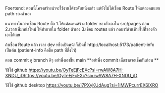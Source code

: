 Foertend: ตอนนี้โครงสร้างน่าจะใช้งานได้ระดับหนึ่งแล้ว แต่ยังไม่ได้เชื่อม Route ให้แต่ละคนแยก path ของตัวเอง 

แนวทางในการเชื่อม Route คือ
1.ให้แต่ละคนสร้าง folder ของตัวเองใน src/pages ก่อน
2.เวลาเพิ่มหน้าใหม่ ให้ทำภายใน folder ตัวเอง
3.เชื่อม routes แล้ว กดบาร์ด้านซ้ายไปที่ของตัวเองได้เลย

  
ถ้าเชื่อม Route แล้ว เวลา dev หรือเปิดหน้าก็เปิดที่ http://localhost:5173/patient-info เป็นต้น (patient-info คือชื่อ path ที่ตี่งไว้)

ตอน commit ดู branch ดีๆ อย่าพึ่งเอาขึ้น main   **อย่าพึ่ง commit เด็ดขาดรอเช็คกันก่อน **

วิธีใช้ github
https://youtu.be/OyTeEjFcEXc?si=rwAW8A7H-XNDU_iDhttps://youtu.be/OyTeEjFcEXc?si=rwAW8A7H-XNDU_iD

วิธีใช้ github desktop
https://youtu.be/I7PXyKUdAug?si=1IMWPcurrEX6lXRO
